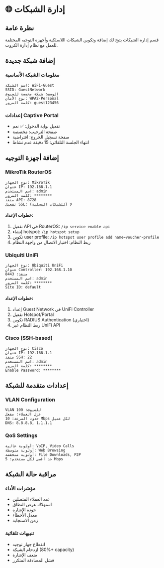 # 🌐 إدارة الشبكات

## نظرة عامة

قسم إدارة الشبكات يتيح لك إضافة وتكوين الشبكات اللاسلكية وأجهزة التوجيه المختلفة للعمل مع نظام إدارة الكروت.

## إضافة شبكة جديدة

### معلومات الشبكة الأساسية
```
اسم الشبكة: WiFi-Guest
SSID: GuestNetwork  
الوصف: شبكة مخصصة للضيوف
نوع الأمان: WPA2-Personal
كلمة المرور: guest123456
```

### إعدادات Captive Portal
- تفعيل بوابة الدخول: ✅ نعم
- صفحة الترحيب: مخصصة
- صفحة تسجيل الخروج: افتراضية
- انتهاء الجلسة التلقائي: 15 دقيقة عدم نشاط

## إضافة أجهزة التوجيه

### MikroTik RouterOS
```
نوع الجهاز: MikroTik
عنوان IP: 192.168.1.1
اسم المستخدم: admin
كلمة المرور: ********
منفذ API: 8728
تفعيل SSL: لا (للشبكات المحلية)
```

#### خطوات الإعداد:
1. تفعيل API في RouterOS: `/ip service enable api`
2. إنشاء hotspot: `/ip hotspot setup`
3. تكوين user profile: `/ip hotspot user profile add name=voucher-profile`
4. ربط النظام: اختبار الاتصال من واجهة النظام

### Ubiquiti UniFi
```
نوع الجهاز: Ubiquiti UniFi
عنوان Controller: 192.168.1.10
منفذ: 8443
اسم المستخدم: admin
كلمة المرور: ********
Site ID: default
```

#### خطوات الإعداد:
1. إعداد Guest Network في UniFi Controller
2. تفعيل Hotspot/Portal
3. تكوين RADIUS Authentication (اختياري)
4. ربط النظام عبر UniFi API

### Cisco (SSH-based)
```
نوع الجهاز: Cisco
عنوان IP: 192.168.1.1
منفذ SSH: 22
اسم المستخدم: admin
كلمة المرور: ********
Enable Password: ********
```

## إعدادات متقدمة للشبكة

### VLAN Configuration
```
VLAN للضيوف: 100
عزل العملاء: مفعل
حدود السرعة: 10 Mbps لكل عميل
DNS: 8.8.8.8, 1.1.1.1
```

### QoS Settings
```
أولوية عالية: VoIP, Video Calls
أولوية متوسطة: Web Browsing
أولوية منخفضة: File Downloads, P2P
حد أقصى لكل مستخدم: 5 Mbps
```

## مراقبة حالة الشبكة

### مؤشرات الأداء
- عدد العملاء المتصلين
- استهلاك عرض النطاق
- جودة الإشارة
- معدل الأخطاء
- زمن الاستجابة

### تنبيهات تلقائية
- انقطاع جهاز توجيه
- ازدحام الشبكة (80%+ capacity)
- ضعف الإشارة
- فشل المصادقة المتكرر